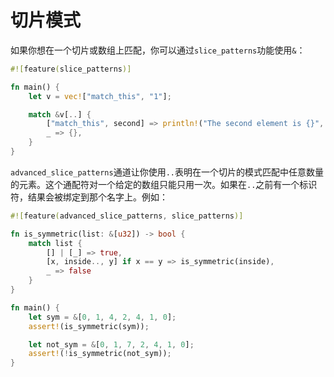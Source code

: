 # 切片模式
如果你想在一个切片或数组上匹配，你可以通过`slice_patterns`功能使用`&`：

```rust
#![feature(slice_patterns)]

fn main() {
    let v = vec!["match_this", "1"];

    match &v[..] {
        ["match_this", second] => println!("The second element is {}", second),
        _ => {},
    }
}
```

`advanced_slice_patterns`通道让你使用`..`表明在一个切片的模式匹配中任意数量的元素。这个通配符对一个给定的数组只能只用一次。如果在`..`之前有一个标识符，结果会被绑定到那个名字上。例如：

```rust
#![feature(advanced_slice_patterns, slice_patterns)]

fn is_symmetric(list: &[u32]) -> bool {
    match list {
        [] | [_] => true,
        [x, inside.., y] if x == y => is_symmetric(inside),
        _ => false
    }
}

fn main() {
    let sym = &[0, 1, 4, 2, 4, 1, 0];
    assert!(is_symmetric(sym));

    let not_sym = &[0, 1, 7, 2, 4, 1, 0];
    assert!(!is_symmetric(not_sym));
}
```
